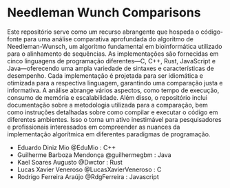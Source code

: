 # Needleman Wunch Comparisons
Este repositório serve como um recurso abrangente que hospeda o código-fonte para uma análise comparativa aprofundada do algoritmo de Needleman-Wunsch, um algoritmo fundamental em bioinformática utilizado para o alinhamento de sequências. As implementações são fornecidas em cinco linguagens de programação diferentes—C, C++, Rust, JavaScript e Java—oferecendo uma ampla variedade de sintaxes e características de desempenho. Cada implementação é projetada para ser idiomática e otimizada para a respectiva linguagem, garantindo uma comparação justa e informativa. A análise abrange vários aspectos, como tempo de execução, consumo de memória e escalabilidade. Além disso, o repositório inclui documentação sobre a metodologia utilizada para a comparação, bem como instruções detalhadas sobre como compilar e executar o código em diferentes ambientes. Isso o torna um ativo inestimável para pesquisadores e profissionais interessados em compreender as nuances da implementação algorítmica em diferentes paradigmas de programação.

- Eduardo Diniz Mio @EduMio : C++
- Guilherme Barboza Mendonça @guilhermegbm : Java
- Kael Soares Augusto @Dwctor : Rust
- Lucas Xavier Veneroso @LucasXavierVeneroso : C
- Rodrigo Ferreira Araújo @RdgFerreira : Javascript
